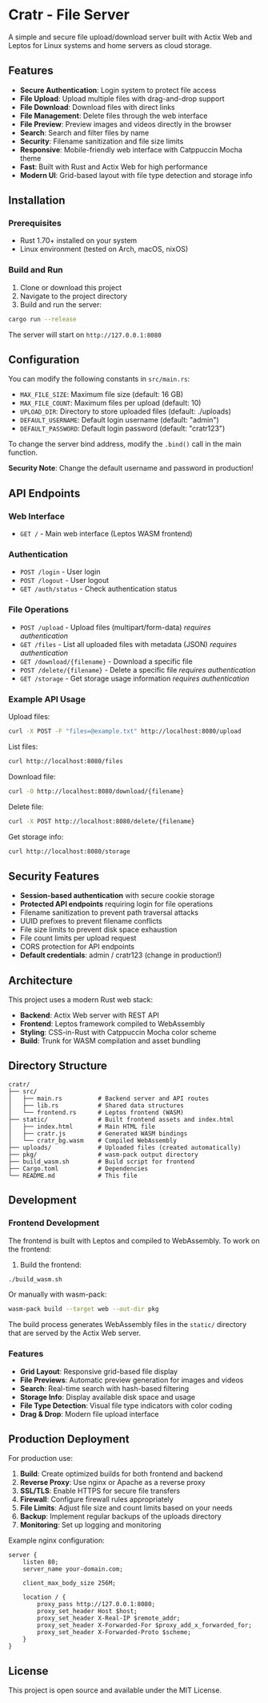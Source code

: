 # Cratr - File Server

A simple and secure file upload/download server built with Actix Web and Leptos for Linux systems and home servers as cloud storage.

## Features

- **Secure Authentication**: Login system to protect file access
- **File Upload**: Upload multiple files with drag-and-drop support
- **File Download**: Download files with direct links  
- **File Management**: Delete files through the web interface
- **File Preview**: Preview images and videos directly in the browser
- **Search**: Search and filter files by name
- **Security**: Filename sanitization and file size limits
- **Responsive**: Mobile-friendly web interface with Catppuccin Mocha theme
- **Fast**: Built with Rust and Actix Web for high performance
- **Modern UI**: Grid-based layout with file type detection and storage info

## Installation

### Prerequisites

- Rust 1.70+ installed on your system
- Linux environment (tested on Arch, macOS, nixOS)

### Build and Run

1. Clone or download this project
2. Navigate to the project directory
3. Build and run the server:

```bash
cargo run --release
```

The server will start on `http://127.0.0.1:8080`

## Configuration

You can modify the following constants in `src/main.rs`:

- `MAX_FILE_SIZE`: Maximum file size (default: 16 GB)
- `MAX_FILE_COUNT`: Maximum files per upload (default: 10)
- `UPLOAD_DIR`: Directory to store uploaded files (default: ./uploads)
- `DEFAULT_USERNAME`: Default login username (default: "admin")
- `DEFAULT_PASSWORD`: Default login password (default: "cratr123")

To change the server bind address, modify the `.bind()` call in the main function.

**Security Note**: Change the default username and password in production!

## API Endpoints

### Web Interface
- `GET /` - Main web interface (Leptos WASM frontend)

### Authentication
- `POST /login` - User login
- `POST /logout` - User logout
- `GET /auth/status` - Check authentication status

### File Operations
- `POST /upload` - Upload files (multipart/form-data) *requires authentication*
- `GET /files` - List all uploaded files with metadata (JSON) *requires authentication*
- `GET /download/{filename}` - Download a specific file
- `POST /delete/{filename}` - Delete a specific file *requires authentication*
- `GET /storage` - Get storage usage information *requires authentication*

### Example API Usage

Upload files:
```bash
curl -X POST -F "files=@example.txt" http://localhost:8080/upload
```

List files:
```bash
curl http://localhost:8080/files
```

Download file:
```bash
curl -O http://localhost:8080/download/{filename}
```

Delete file:
```bash
curl -X POST http://localhost:8080/delete/{filename}
```

Get storage info:
```bash
curl http://localhost:8080/storage
```

## Security Features

- **Session-based authentication** with secure cookie storage
- **Protected API endpoints** requiring login for file operations
- Filename sanitization to prevent path traversal attacks
- UUID prefixes to prevent filename conflicts
- File size limits to prevent disk space exhaustion
- File count limits per upload request
- CORS protection for API endpoints
- **Default credentials**: admin / cratr123 (change in production!)

## Architecture

This project uses a modern Rust web stack:

- **Backend**: Actix Web server with REST API
- **Frontend**: Leptos framework compiled to WebAssembly
- **Styling**: CSS-in-Rust with Catppuccin Mocha color scheme
- **Build**: Trunk for WASM compilation and asset bundling

## Directory Structure

```
cratr/
├── src/
│   ├── main.rs          # Backend server and API routes
│   ├── lib.rs           # Shared data structures
│   └── frontend.rs      # Leptos frontend (WASM)
├── static/              # Built frontend assets and index.html
│   ├── index.html       # Main HTML file
│   ├── cratr.js         # Generated WASM bindings
│   └── cratr_bg.wasm    # Compiled WebAssembly
├── uploads/             # Uploaded files (created automatically)
├── pkg/                 # wasm-pack output directory
├── build_wasm.sh        # Build script for frontend
├── Cargo.toml           # Dependencies
└── README.md            # This file
```

## Development

### Frontend Development

The frontend is built with Leptos and compiled to WebAssembly. To work on the frontend:

1. Build the frontend:
```bash
./build_wasm.sh
```

Or manually with wasm-pack:
```bash
wasm-pack build --target web --out-dir pkg
```

The build process generates WebAssembly files in the `static/` directory that are served by the Actix Web server.

### Features

- **Grid Layout**: Responsive grid-based file display
- **File Previews**: Automatic preview generation for images and videos
- **Search**: Real-time search with hash-based filtering
- **Storage Info**: Display available disk space and usage
- **File Type Detection**: Visual file type indicators with color coding
- **Drag & Drop**: Modern file upload interface

## Production Deployment

For production use:

1. **Build**: Create optimized builds for both frontend and backend
2. **Reverse Proxy**: Use nginx or Apache as a reverse proxy
3. **SSL/TLS**: Enable HTTPS for secure file transfers
4. **Firewall**: Configure firewall rules appropriately
5. **File Limits**: Adjust file size and count limits based on your needs
6. **Backup**: Implement regular backups of the uploads directory
7. **Monitoring**: Set up logging and monitoring

Example nginx configuration:
```nginx
server {
    listen 80;
    server_name your-domain.com;
    
    client_max_body_size 256M;
    
    location / {
        proxy_pass http://127.0.0.1:8080;
        proxy_set_header Host $host;
        proxy_set_header X-Real-IP $remote_addr;
        proxy_set_header X-Forwarded-For $proxy_add_x_forwarded_for;
        proxy_set_header X-Forwarded-Proto $scheme;
    }
}
```

## License

This project is open source and available under the MIT License.
